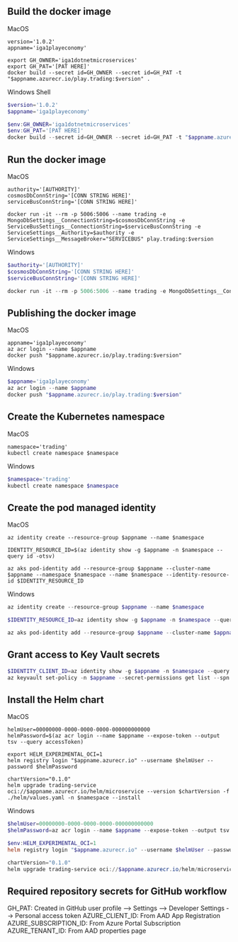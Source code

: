 ## Build the docker image

MacOS

```shell
version='1.0.2'
appname='iga1playeconomy'

export GH_OWNER='iga1dotnetmicroservices'
export GH_PAT='[PAT HERE]'
docker build --secret id=GH_OWNER --secret id=GH_PAT -t "$appname.azurecr.io/play.trading:$version" .
```

Windows Shell

```powershell
$version='1.0.2'
$appname='iga1playeconomy'

$env:GH_OWNER='iga1dotnetmicroservices'
$env:GH_PAT='[PAT HERE]'
docker build --secret id=GH_OWNER --secret id=GH_PAT -t "$appname.azurecr.io/play.trading:$version" .
```

## Run the docker image

MacOS

```shell 
authority='[AUTHORITY]'
cosmosDbConnString='[CONN STRING HERE]'
serviceBusConnString='[CONN STRING HERE]'

docker run -it --rm -p 5006:5006 --name trading -e MongoDbSettings__ConnectionString=$cosmosDbConnString -e ServiceBusSettings__ConnectionString=$serviceBusConnString -e ServiceSettings__Authority=$authority -e ServiceSettings__MessageBroker="SERVICEBUS" play.trading:$version
```

Windows

```powershell
$authority='[AUTHORITY]'
$cosmosDbConnString='[CONN STRING HERE]'
$serviceBusConnString='[CONN STRING HERE]'

docker run -it --rm -p 5006:5006 --name trading -e MongoDbSettings__ConnectionString=$cosmosDbConnString -e ServiceBusSettings__ConnectionString=$serviceBusConnString -e ServiceSettings__Authority=$authority -e ServiceSettings__MessageBroker="SERVICEBUS" play.trading:$version
```

## Publishing the docker image

MacOS

```shell
appname='iga1playeconomy'
az acr login --name $appname
docker push "$appname.azurecr.io/play.trading:$version"
```

Windows

```powershell
$appname='iga1playeconomy'
az acr login --name $appname
docker push "$appname.azurecr.io/play.trading:$version"
```

## Create the Kubernetes namespace

MacOS

```shell
namespace='trading'
kubectl create namespace $namespace
```

Windows

```powershell
$namespace='trading'
kubectl create namespace $namespace
```

## Create the pod managed identity

MacOS

```shell
az identity create --resource-group $appname --name $namespace

IDENTITY_RESOURCE_ID=$(az identity show -g $appname -n $namespace --query id -otsv)

az aks pod-identity add --resource-group $appname --cluster-name $appname --namespace $namespace --name $namespace --identity-resource-id $IDENTITY_RESOURCE_ID
```

Windows

```powershell
az identity create --resource-group $appname --name $namespace

$IDENTITY_RESOURCE_ID=az identity show -g $appname -n $namespace --query id -otsv

az aks pod-identity add --resource-group $appname --cluster-name $appname --namespace $namespace --name $namespace --identity-resource-id $IDENTITY_RESOURCE_ID
```

## Grant access to Key Vault secrets

```powershell
$IDENTITY_CLIENT_ID=az identity show -g $appname -n $namespace --query clientId -otsv
az keyvault set-policy -n $appname --secret-permissions get list --spn $IDENTITY_CLIENT_ID
```

## Install the Helm chart

MacOS

```shell
helmUser=00000000-0000-0000-0000-000000000000
helmPassword=$(az acr login --name $appname --expose-token --output tsv --query accessToken)

export HELM_EXPERIMENTAL_OCI=1
helm registry login "$appname.azurecr.io" --username $helmUser --password $helmPassword

chartVersion="0.1.0"
helm upgrade trading-service oci://$appname.azurecr.io/helm/microservice --version $chartVersion -f ./helm/values.yaml -n $namespace --install
```

Windows

```powershell
$helmUser=00000000-0000-0000-0000-000000000000
$helmPassword=az acr login --name $appname --expose-token --output tsv --query accessToken

$env:HELM_EXPERIMENTAL_OCI=1
helm registry login "$appname.azurecr.io" --username $helmUser --password $helmPassword

chartVersion="0.1.0"
helm upgrade trading-service oci://$appname.azurecr.io/helm/microservice --version $chartVersion -f .\helm\values.yaml -n $namespace --install
```

## Required repository secrets for GitHub workflow
GH_PAT: Created in GitHub user profile --> Settings --> Developer Settings --> Personal access token
AZURE_CLIENT_ID: From AAD App Registration
AZURE_SUBSCRIPTION_ID: From Azure Portal Subscription
AZURE_TENANT_ID: From AAD properties page